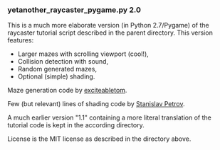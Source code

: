 ### yetanother_raycaster_pygame.py 2.0

This is a much more elaborate version (in Python 2.7/Pygame) of the raycaster tutorial script described in the parent directory. This version features:

- Larger mazes with scrolling viewport (cool!),
- Collision detection with sound,
- Random generated mazes,
- Optional (simple) shading.

Maze generation code by [exciteabletom](https://github.com/exciteabletom/mazegenerator).

Few (but relevant) lines of shading code by [Stanislav Petrov](https://github.com/StanislavPetrovV/Raycasting-3d-game-tutorial).

A much earlier version "1.1" containing a more literal translation of the tutorial code is kept in the according directory.

License is the MIT license as described in the directory above.
